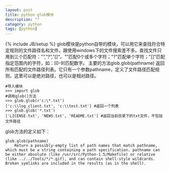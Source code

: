 ```yaml
---
layout: post
title: python glob模块
description: ""
category: python
tags: [python]
---
```

{% include JB/setup %}
glob模块是python自带的模块，可以用它来查找符合特定规则的文件路径名和文件。跟使用windows下的文件搜索差不多。查找文件只用到三个匹配符："*","?","[]"。"*"匹配0个或多个字符；"?"匹配单个字符；"[]"匹配指定范围内的字符，如：[0-9]匹配数字。
主要的方法glob.glob(pathname)
返回所有匹配的文件路径列表。它只有一个参数pathname，定义了文件路径匹配规则，这里可以是绝对路径，也可以是相对路径。
	
	#导入模块
	>>> import glob
	#调用glob()方法
	>>> glob.glob(r'c:\*.txt')
	['c:\\log_client.txt', 'c:\\test.txt'] #返回一个列表
	>>> glob.glob('*.txt')
	['LICENSE.txt', 'NEWS.txt', 'README.txt'] #返回当前目录下的txt文件，不包括文件路径
glob方法的定义如下：

	glob.glob(pathname)
		Return a possibly-empty list of path names that match pathname, which must be a string containing a path specification. pathname can be either absolute (like /usr/src/Python-1.5/Makefile) or relative (like ../../Tools/*/*.gif), and can contain shell-style wildcards. Broken symlinks are included in the results (as in the shell).
